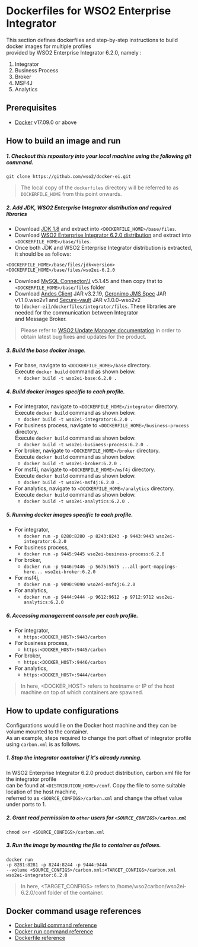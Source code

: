 # Dockerfiles for WSO2 Enterprise Integrator #
This section defines dockerfiles and step-by-step instructions to build docker images for multiple profiles <br>
provided by WSO2 Enterprise Integrator 6.2.0, namely : <br>
1. Integrator
2. Business Process
3. Broker
4. MSF4J
5. Analytics

## Prerequisites
* [Docker](https://www.docker.com/get-docker) v17.09.0 or above

## How to build an image and run
##### 1. Checkout this repository into your local machine using the following git command.
```
git clone https://github.com/wso2/docker-ei.git
```

>The local copy of the `dockerfiles` directory will be referred to as `DOCKERFILE_HOME` from this point onwards.

##### 2. Add JDK, WSO2 Enterprise Integrator distribution and required libraries
- Download [JDK 1.8](http://www.oracle.com/technetwork/java/javase/downloads/jdk8-downloads-2133151.html) and
extract into `<DOCKERFILE_HOME>/base/files`.
- Download [WSO2 Enterprise Integrator 6.2.0 distribution](https://wso2.com/integration) and 
extract into `<DOCKERFILE_HOME>/base/files`.
- Once both JDK and WSO2 Enterprise Integrator distribution is extracted, it should be as follows:
```
<DOCKERFILE_HOME>/base/files/jdk<version>
<DOCKERFILE_HOME>/base/files/wso2ei-6.2.0
```
- Download [MySQL Connector/J](https://dev.mysql.com/downloads/connector/j/) v5.1.45 and then copy that to `<DOCKERFILE_HOME>/base/files` folder
- Download [Andes Client](http://maven.wso2.org/nexus/content/groups/wso2-public/org/wso2/andes/wso2/andes-client/3.2.45/) JAR v3.2.19,
[Geronimo JMS Spec](http://maven.wso2.org/nexus/content/groups/wso2-public/org/apache/geronimo/specs/wso2/geronimo-jms_1.1_spec/1.1.0.wso2v1/) JAR v1.1.0.wso2v1 and
[Secure-vault](http://maven.wso2.org/nexus/content/groups/wso2-public/org/wso2/securevault/org.wso2.securevault/1.0.0-wso2v2/) JAR v.1.0.0-wso2v2 <br> to 
`[docker-ei]/dockerfiles/integrator/files`. These libraries are needed for the communication between Integrator <br> and Message Broker.
>Please refer to [WSO2 Update Manager documentation](https://docs.wso2.com/display/ADMIN44x/Updating+WSO2+Products)
in order to obtain latest bug fixes and updates for the product.

##### 3. Build the base docker image.
- For base, navigate to `<DOCKERFILE_HOME>/base` directory. <br>
  Execute `docker build` command as shown below.
    + `docker build -t wso2ei-base:6.2.0 .`
        
##### 4. Build docker images specific to each profile.
- For integrator, navigate to `<DOCKERFILE_HOME>/integrator` directory. <br>
  Execute `docker build` command as shown below. 
    + `docker build -t wso2ei-integrator:6.2.0 .`
- For business process, navigate to `<DOCKERFILE_HOME>/business-process` directory. <br>
  Execute `docker build` command as shown below. 
    + `docker build -t wso2ei-business-process:6.2.0 .`
- For broker, navigate to `<DOCKERFILE_HOME>/broker` directory. <br>
  Execute `docker build` command as shown below. 
    + `docker build -t wso2ei-broker:6.2.0 .`
- For msf4j, navigate to `<DOCKERFILE_HOME>/msf4j` directory. <br>
  Execute `docker build` command as shown below. 
    + `docker build -t wso2ei-msf4j:6.2.0 .`
- For analytics, navigate to `<DOCKERFILE_HOME>/analytics` directory. <br>
  Execute `docker build` command as shown below. 
    + `docker build -t wso2ei-analytics:6.2.0 .`
    
##### 5. Running docker images specific to each profile.
- For integrator,
    + `docker run -p 8280:8280 -p 8243:8243 -p 9443:9443 wso2ei-integrator:6.2.0`
- For business process,
    + `docker run -p 9445:9445 wso2ei-business-process:6.2.0`  
- For broker,
    + `docker run -p 9446:9446 -p 5675:5675 ...all-port-mappings-here... wso2ei-broker:6.2.0` 
- For msf4j,
    + `docker run -p 9090:9090 wso2ei-msf4j:6.2.0`
- For analytics,
    + `docker run -p 9444:9444 -p 9612:9612 -p 9712:9712 wso2ei-analytics:6.2.0`

##### 6. Accessing management console per each profile.
- For integrator,
    + `https:<DOCKER_HOST>:9443/carbon`
- For business process,
    + `https:<DOCKER_HOST>:9445/carbon`
- For broker,
    + `https:<DOCKER_HOST>:9446/carbon`
- For analytics,
    + `https:<DOCKER_HOST>:9444/carbon`
    
>In here, <DOCKER_HOST> refers to hostname or IP of the host machine on top of which containers are spawned.


## How to update configurations
Configurations would lie on the Docker host machine and they can be volume mounted to the container. <br>
As an example, steps required to change the port offset of integrator profile using `carbon.xml` is as follows.

##### 1. Stop the integrator container if it's already running.
In WSO2 Enterprise Integrator 6.2.0 product distribution, carbon.xml file for the integrator profile <br>
can be found at `<DISTRIBUTION_HOME>/conf`. Copy the file to some suitable location of the host machine, <br>
referred to as `<SOURCE_CONFIGS>/carbon.xml` and change the offset value under ports to 1.

##### 2. Grant read permission to `other` users for `<SOURCE_CONFIGS>/carbon.xml`
```
chmod o+r <SOURCE_CONFIGS>/carbon.xml
```

##### 3. Run the image by mounting the file to container as follows.
```
docker run 
-p 8281:8281 -p 8244:8244 -p 9444:9444
--volume <SOURCE_CONFIGS>/carbon.xml:<TARGET_CONFIGS>/carbon.xml
wso2ei-integrator:6.2.0
```

>In here, <TARGET_CONFIGS> refers to /home/wso2carbon/wso2ei-6.2.0/conf folder of the container.


## Docker command usage references

* [Docker build command reference](https://docs.docker.com/engine/reference/commandline/build/)
* [Docker run command reference](https://docs.docker.com/engine/reference/run/)
* [Dockerfile reference](https://docs.docker.com/engine/reference/builder/)
